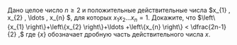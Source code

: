 Дано целое число $n\ge 2$ и положительные действительные числа $x_{1} ,  x_{2} ,  \ldots ,  x_{n} $, для которых $x_{1} x_{2} \ldots x_{n} =1$. Докажите, что
$\left\{x_{1} \right\}+\left\{x_{2} \right\}+\ldots +\left\{x_{n} \right\}   <   \dfrac{2n-1}{2} ,$
где $\left\{x\right\}$ обозначает дробную часть действительного числа $x$.